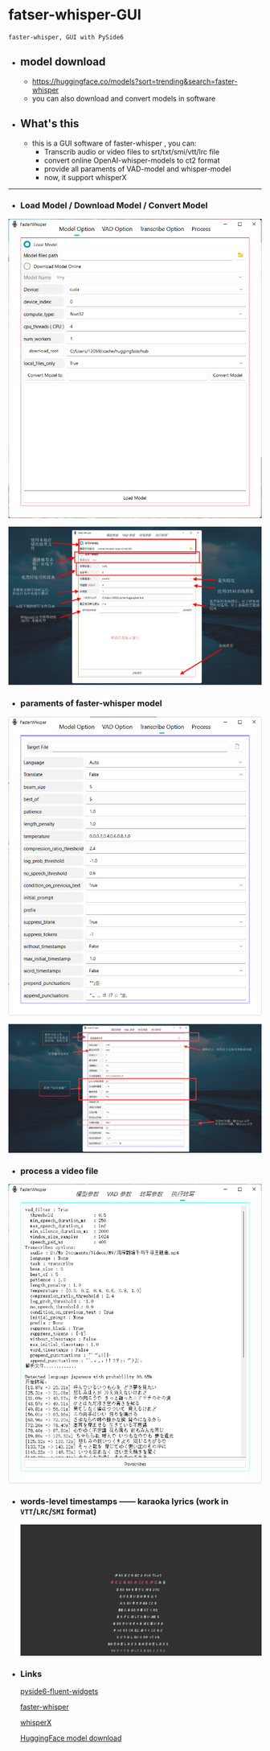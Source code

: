 # fatser-whisper-GUI

    faster-whisper, GUI with PySide6

- ## model download

  - https://huggingface.co/models?sort=trending&search=faster-whisper
  - you can also download and convert models in software
- ## What's this

  - this is a GUI software of faster-whisper , you can:
    - Transcrib audio or video files to srt/txt/smi/vtt/lrc file
    - convert online OpenAI-whisper-models to ct2 format
    - provide all paraments of VAD-model and whisper-model
    - now, it support whisperX

---

- ### Load Model / Download Model / Convert Model

![image-20230806072050188](./README.assets/image-20230806072050188.png)

![软件使用-模型参数](./README.assets/软件使用-模型参数.png)

- ### paraments of faster-whisper model

![image-20230806072114168](./README.assets/image-20230806072114168.png)

![软件使用-转写参数](./README.assets/软件使用-转写参数.png)

- ### process a video file

![转写执行效果](./README.assets/转写执行效果.png)

- ### words-level timestamps —— karaoka lyrics (work in `VTT`/`LRC`/`SMI` format)

  ![image-20230811130449688](./README.assets/image-20230811130449688.png)
- ### Links

  [pyside6-fluent-widgets](https://github.com/zhiyiYo/PyQt-Fluent-Widgets)

  [faster-whisper](https://github.com/guillaumekln/faster-whisper)

  [whisperX](https://github.com/m-bain/whisperX)

  [HuggingFace model download](https://huggingface.co/models)
